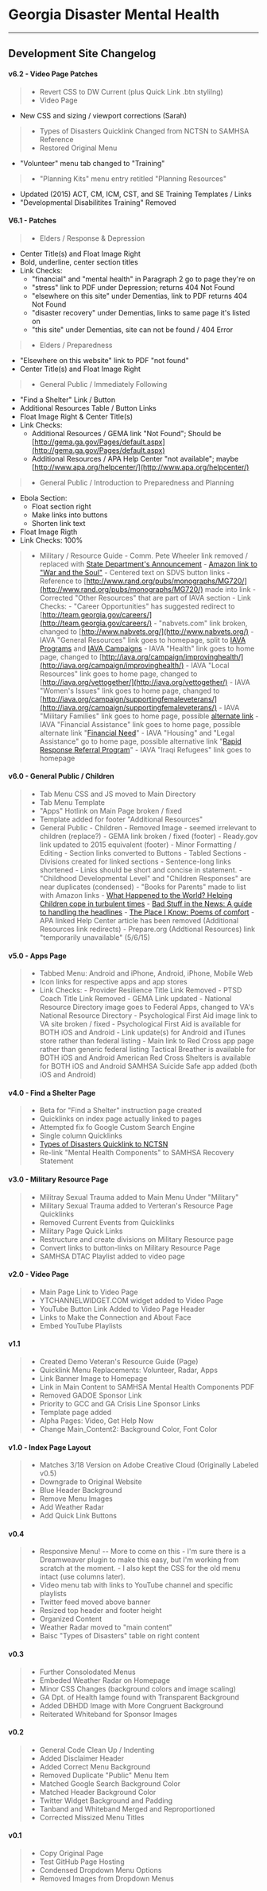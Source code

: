 # Georgia Disaster Mental Health
--------------------------------
## Development Site Changelog

#### v6.2 - Video Page Patches
> * Revert CSS to DW Current (plus Quick Link .btn stylilng)
> * Video Page
  - New CSS and sizing / viewport corrections (Sarah)
> * Types of Disasters Quicklink Changed from NCTSN to SAMHSA Reference
> * Restored Original Menu
  - "Volunteer" menu tab changed to "Training"
> * "Planning Kits" menu entry retitled "Planning Resources"
  - Updated (2015) ACT, CM, ICM, CST, and SE Training Templates / Links
  - "Developmental Disabilitites Training" Removed

#### V6.1 - Patches
> * Elders / Response & Depression
  - Center Title(s) and Float Image Right
  - Bold, underline, center section titles
  - Link Checks:
    - "financial" and "mental health" in Paragraph 2 go to page they're on
    - "stress" link to PDF under Depression; returns 404 Not Found
    - "elsewhere on this site" under Dementias, link to PDF returns 404 Not Found
    - "disaster recovery" under Dementias, links to same page it's listed on
    - "this site" under Dementias, site can not be found / 404 Error
> * Elders / Preparedness
  - "Elsewhere on this website" link to PDF "not found"
  - Center Title(s) and Float Image Right
> * General Public / Immediately Following
  - "Find a Shelter" Link / Button
  - Additional Resources Table / Button Links
  - Float Image Right & Center Title(s)
  - Link Checks:
    - Additional Resources / GEMA link "Not Found"; Should be [http://gema.ga.gov/Pages/default.aspx](http://gema.ga.gov/Pages/default.aspx)
    - Additional Resources / APA Help Center "not available"; maybe [http://www.apa.org/helpcenter/](http://www.apa.org/helpcenter/)
> * General Public / Introduction to Preparedness and Planning
  - Ebola Section:
    - Float section right
    - Make links into buttons
    - Shorten link text
  - Float Image Rigth
  - Link Checks:  100%
> * Military / Resource Guide
    - Comm. Pete Wheeler link removed / replaced with [State Department's Announcement](http://veterans.georgia.gov/press-releases/2015-04-23/commissioner-pete-wheeler-1922-2015)
    - [Amazon link to "War and the Soul"](http://www.amazon.com/War-Soul-Veterans-Post-Traumatic-Disorder/dp/083560831X/ref=sr_1_1?ie=UTF8&qid=1431098933&sr=8-1&keywords=war+and+the+soul)
    - Centered text on SDVS button links
    - Reference to [http://www.rand.org/pubs/monographs/MG720/](http://www.rand.org/pubs/monographs/MG720/) made into link
    - Corrected "Other Resources" that are part of IAVA section
    - Link Checks:
      - "Career Opportunities" has suggested redirect to [http://team.georgia.gov/careers/](http://team.georgia.gov/careers/)
      - "nabvets.com" link broken, changed to [http://www.nabvets.org/](http://www.nabvets.org/)
      - IAVA "General Resources" link goes to homepage, split to [IAVA Programs](http://iava.org/programs/) and [IAVA Campaigns](http://iava.org/campaigns/)
      - IAVA "Health" link goes to home page, changed to [http://iava.org/campaign/improvinghealth/](http://iava.org/campaign/improvinghealth/)
      - IAVA "Local Resources" link goes to home page, changed to [http://iava.org/vettogether/](http://iava.org/vettogether/)
      - IAVA "Women's Issues" link goes to home page, changed to [http://iava.org/campaign/supportingfemaleveterans/](http://iava.org/campaign/supportingfemaleveterans/)
      - IAVA "Military Families" link goes to home page, possible [alternate link](http://iava.org/press-release/assistance-program-for-post-911-vets-and-families-expanded-across-new-york-state/)
      - IAVA "Financial Assistance" link goes to home page, possible alternate link "[Financial Need](http://iava.org/blogs/rrrp-spotlight-financial-need/)"
      - IAVA "Housing" and "Legal Assistance" go to home page, possible alternative link "[Rapid Response Referral Program](http://iava.org/rrrp-contact-us/)"
      - IAVA "Iraqi Refugees" link goes to homepage

#### v6.0 - General Public / Children
> * Tab Menu CSS and JS moved to Main Directory
> * Tab Menu Template
> * "Apps" Hotlink on Main Page broken / fixed
> * Template added for footer "Additional Resources"
> * General Public - Children
    - Removed Image - seemed irrelevant to children (replace?)
    - GEMA link broken / fixed (footer)
    - Ready.gov link updated to 2015 equivalent (footer)
    - Minor Formatting / Editing
    - Section links converted to Buttons
    - Tabled Sections
    - Divisions created for linked sections
    - Sentence-long links shortened
      - Links should be short and concise in statement.
    - "Childhood Developmental Level" and "Children Responses" are near duplicates (condensed)
    - "Books for Parents" made to list with Amazon links
      - [What Happened to the World? Helping Children cope in turbulent times](http://www.amazon.com/Happened-World-Helping-Children-Turbulent/dp/B0017U5D7C/ref=sr_1_fkmr0_1?ie=UTF8&qid=1431027729&sr=8-1-fkmr0&keywords=what+happened+to+the+world+helping+children+cope4)
      - [Bad Stuff in the News:  A guide to handling the headlines](http://www.amazon.com/Bad-Stuff-News-Handling-Headlines/dp/0613879279/ref=sr_1_2?ie=UTF8&qid=1431031386&sr=8-2&keywords=bad+stuff+in+the+news+a+guide+to+handling+headlines)
      - [The Place I Know:  Poems of comfort](http://www.amazon.com/This-Place-Know-Poems-Comfort/dp/0763619248/ref=sr_1_1?ie=UTF8&qid=1431027823&sr=8-1&keywords=the+places+i+know+poems+of+comfort)
    - APA linked Help Center article has been removed (Additional Resources link redirects)
    - Prepare.org (Addtional Resources) link "temporarily unavailable" (5/6/15)

#### v5.0 - Apps Page
> * Tabbed Menu:  Android and iPhone, Android, iPhone, Mobile Web
> * Icon links for respective apps and app stores
> * Link Checks:
    - Provider Resilience Title Link Removed
    - PTSD Coach Title Link Removed
    - GEMA Link updated
    - National Resource Directory image goes to Federal Apps, changed to VA's National Resource Directory
    - Psychological First Aid image link to VA site broken / fixed
    - Psychological First Aid is available for BOTH iOS and Android
    - Link update(s) for Android and iTunes store rather than federal listing
    - Main link to Red Cross app page rather than generic federal listing
> Tactical Breather is available for BOTH iOS and Android
> American Red Cross Shelters is available for BOTH iOS and Android
> SAMHSA Suicide Safe app added (both iOS and Android)

#### v4.0 - Find a Shelter Page
> * Beta for "Find a Shelter" instruction page created
> * Quicklinks on index page actually linked to pages
> * Attempted fix fo Google Custom Search Engine
> * Single column Quicklinks
> * [Types of Disasters Quicklink to NCTSN](http://www.nctsnet.org/trauma-types/natural-disasters)
> * Re-link "Mental Health Components" to SAMHSA Recovery Statement

#### v3.0 - Military Resource Page
> * Militray Sexual Trauma added to Main Menu Under "Military"
> * Military Sexual Trauma added to Verteran's Resource Page Quicklinks
> * Removed Current Events from Quicklinks
> * Military Page Quick Links
> * Restructure and create divisions on Military Resource page
> * Convert links to button-links on Military Resource Page
> * SAMHSA DTAC Playlist added to video page

#### v2.0 - Video Page
> * Main Page Link to Video Page
> * YTCHANNELWIDGET.COM widget added to Video Page
> * YouTube Button Link Added to Video Page Header
> * Links to Make the Connection and About Face
> * Embed YouTube Playlists

#### v1.1
> * Created Demo Veteran's Resource Guide (Page)
> * Quicklink Menu Replacements:  Volunteer, Radar, Apps
> * Link Banner Image to Homepage
> * Link in Main Content to SAMHSA Mental Health Components PDF
> * Removed GADOE Sponsor Link
> * Priority to GCC and GA Crisis Line Sponsor Links
> * Template page added
> * Alpha Pages:  Video, Get Help Now
> * Change Main_Content2: Background Color, Font Color

#### v1.0 - Index Page Layout
> * Matches 3/18 Version on Adobe Creative Cloud (Originally Labeled v0.5)
> * Downgrade to Original Website
> * Blue Header Background
> * Remove Menu Images
> * Add Weather Radar
> * Add Quick Link Buttons

#### v0.4
> * Responsive Menu! -- More to come on this
    - I'm sure there is a Dreamweaver plugin to make this easy, but I'm working from scratch at the moment.
    - I also kept the CSS for the old menu intact (use columns later).
> * Video menu tab with links to YouTube channel and specific playlists
> * Twitter feed moved above banner
> * Resized top header and footer height
> * Organized <head> Content
> * Weather Radar moved to "main content"
> * Baisc "Types of Disasters" table on right content

#### v0.3
> * Further Consolodated Menus
> * Embeded Weather Radar on Homepage
> * Minor CSS Changes (background colors and image scaling)
> * GA Dpt. of Health Iamge found with Transparent Background
> * Added DBHDD Image with More Congruent Background
> * Reiterated Whiteband for Sponsor Images

#### v0.2
> * General Code Clean Up / Indenting
> * Added Disclaimer Header
> * Added Correct Menu Background
> * Removed Duplicate "Public" Menu Item
> * Matched Google Search Background Color
> * Matched Header Background Color
> * Twitter Widget Background and Padding
> * Tanband and Whiteband Merged and Reproportioned
> * Corrected Missized Menu Titles

#### v0.1
> * Copy Original Page
> * Test GitHub Page Hosting
> * Condensed Dropdown Menu Options
> * Removed Images from Dropdown Menus